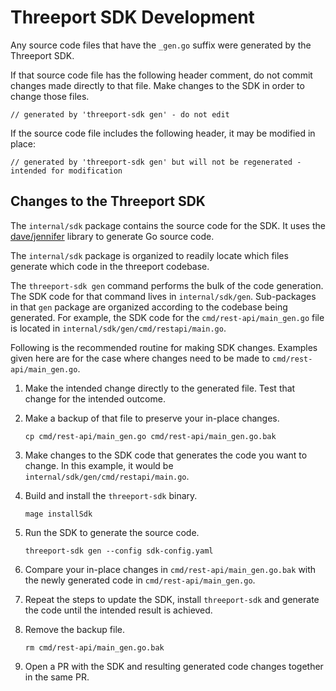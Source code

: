 # Threeport SDK Development

Any source code files that have the `_gen.go` suffix were generated by the
Threeport SDK.

If that source code file has the following header comment, do not commit
changes made directly to that file.  Make changes to the SDK in order to change
those files.

```
// generated by 'threeport-sdk gen' - do not edit
```

If the source code file includes the following header, it may be modified in
place:

```
// generated by 'threeport-sdk gen' but will not be regenerated - intended for modification
```

## Changes to the Threeport SDK

The `internal/sdk` package contains the source code for the SDK.  It uses the
[dave/jennifer](https://github.com/dave/jennifer) library to generate Go source
code.

The `internal/sdk` package is organized to readily locate which files generate
which code in the threeport codebase.

The `threeport-sdk gen` command performs the bulk of the code generation.  The
SDK code for that command lives in `internal/sdk/gen`.  Sub-packages in that
`gen` package are organized according to the codebase being generated.  For
example, the SDK code for the `cmd/rest-api/main_gen.go` file is located in
`internal/sdk/gen/cmd/restapi/main.go`.

Following is the recommended routine for making SDK changes.  Examples given
here are for the case where changes need to be made to
`cmd/rest-api/main_gen.go`.

1. Make the intended change directly to the generated file.  Test that change
   for the intended outcome.

1. Make a backup of that file to preserve your in-place changes.

    ```
    cp cmd/rest-api/main_gen.go cmd/rest-api/main_gen.go.bak
    ```

1. Make changes to the SDK code that generates the code you want to change.  In
   this example, it would be `internal/sdk/gen/cmd/restapi/main.go`.

1. Build and install the `threeport-sdk` binary.

    ```
    mage installSdk
    ```

1. Run the SDK to generate the source code.

    ```
    threeport-sdk gen --config sdk-config.yaml
    ```

1. Compare your in-place changes in `cmd/rest-api/main_gen.go.bak` with the
   newly generated code in `cmd/rest-api/main_gen.go`.

1. Repeat the steps to update the SDK, install `threeport-sdk` and generate the
   code until the intended result is achieved.

1. Remove the backup file.

    ```
    rm cmd/rest-api/main_gen.go.bak
    ```

1. Open a PR with the SDK and resulting generated code changes together in the
same PR.

